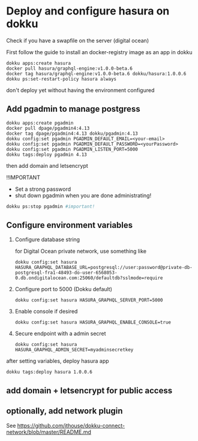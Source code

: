 # Deploy and configure hasura on dokku

Check if you have a swapfile on the server (digital ocean)

First follow the guide to install an docker-registry image as an app in dokku

```
dokku apps:create hasura
docker pull hasura/graphql-engine:v1.0.0-beta.6
docker tag hasura/graphql-engine:v1.0.0-beta.6 dokku/hasura:1.0.0.6
dokku ps:set-restart-policy hasura always
```

don't deploy yet without having the environment configured

## Add pgadmin to manage postgress

```
dokku apps:create pgadmin
docker pull dpage/pgadmin4:4.13
docker tag dpage/pgadmin4:4.13 dokku/pgadmin:4.13
dokku config:set pgadmin PGADMIN_DEFAULT_EMAIL=<your-email>
dokku config:set pgadmin PGADMIN_DEFAULT_PASSWORD=<yourPassword>
dokku config:set pgadmin PGADMIN_LISTEN_PORT=5000
dokku tags:deploy pgadmin 4.13
```

then add domain and letsencrypt

!!IMPORTANT

- Set a strong password
- shut down pgadmin when you are done administrating!

```bash
dokku ps:stop pgadmin #important!
```

## Configure environment variables

1. Configure database string

   for Digital Ocean private network, use something like

   ```
   dokku config:set hasura HASURA_GRAPHQL_DATABASE_URL=postgresql://user:password@private-db-postgresql-fra1-48493-do-user-6568053-0.db.ondigitalocean.com:25060/defaultdb?sslmode=require
   ```

2. Configure port to 5000 (Dokku default)

   ```
   dokku config:set hasura HASURA_GRAPHQL_SERVER_PORT=5000
   ```

3. Enable console if desired

   ```
   dokku config:set hasura HASURA_GRAPHQL_ENABLE_CONSOLE=true
   ```

4. Secure endpoint with a admin secret

   ```
   dokku config:set hasura HASURA_GRAPHQL_ADMIN_SECRET=myadminsecretkey
   ```

after setting variables, deploy hasura app

```
dokku tags:deploy hasura 1.0.0.6
```

## add domain + letsencrypt for public access

## optionally, add network plugin

See https://github.com/ithouse/dokku-connect-network/blob/master/README.md
